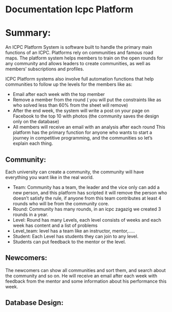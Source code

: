
# Documentation Icpc Platform
# Summary:

An ICPC Platform System is software built to handle the primary main functions of an ICPC. Platforms rely on communities and famous road maps. The platform system helps members to train on the open rounds for any community and allows leaders to create communities, as well as members’ subscriptions and profiles.

ICPC Platform systems also involve full automation functions that help communities to follow up the levels for the members like as:

- Email after each week with the top member
- Remove a member from the round ( you will put the constraints like as who solved less than 60% from the sheet will remove)
- After the end week, the system will write a post on your page on Facebook to the top 10 with photos (the community saves the design only on the database)
- All members will receive an email with an analysis after each round
    This platform has the primary function for anyone who wants to start a journey in competitive programming, and the communities so let’s explain each thing.


## Community:

Each university can create a community, the community will have everything you want like in the real world.
- Team: Community has a team, the leader and the vice only can add a new person, and this platform has scripted it will remove the person who doesn’t satisfy the rule, if anyone from this team contributes at least 4 rounds who will be from the community core.
- Round: Community has many rounds, in an icpc zagazig we created 3 rounds in a year.
- Level: Round has many Levels, each level consists of weeks and each week has content and a list of problems
- Level_team: level has a team like an instructor, mentor,.....
- Student: Each Level has students they can join to any level.
- Students can put feedback to the mentor or the level.

## Newcomers:
The newcomers can show all communities and sort them, and search about the community and so on.
He will receive an email after each week with feedback from the mentor and some information about his performance this week.


## Database Design:



